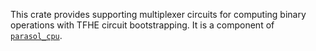 This crate provides supporting multiplexer circuits for computing binary operations with TFHE circuit bootstrapping. It is a component of [`parasol_cpu`](https://crates.io/crates/parasol_cpu).